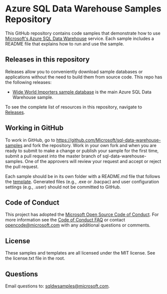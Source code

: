 # Azure SQL Data Warehouse Samples Repository

This GitHub repository contains code samples that demonstrate how to use [Microsoft's Azure SQL Data Warehouse](http://aka.ms/sqldw) service. Each sample includes a README file
that explains how to run and use the sample.

## Releases in this repository

Releases allow you to conveniently download sample databases or applications without the need to build them from source code. This repo has the following releases:

 - [Wide World Importers sample database](https://github.com/Microsoft/sql-data-warehouse-samples/releases/tag/wide-world-importers-v1.0) is the main Azure SQL Data Warehouse sample.

To see the complete list of resources in this repository, navigate to [Releases](https://github.com/Microsoft/sql-data-warehouse-samples/releases).

## Working in GitHub
To work in GitHub, go to https://github.com/Microsoft/sql-data-warehouse-samples and fork the repository. Work in your own fork and when you are ready to submit to make a change or publish your sample for the first time, submit a pull request into the master branch of sql-data-warehouse-samples. One of the approvers will review your request and accept or reject the pull request.

Each sample should be in its own folder with a README.md file that follows the [template](README_samples_template.md). Generated files (e.g., .exe or .bacpac) and user configuration settings (e.g., .user) should not be committed to GitHub.

## Code of Conduct
This project has adopted the [Microsoft Open Source Code of Conduct](https://opensource.microsoft.com/codeofconduct/). For more information see the [Code of Conduct FAQ](https://opensource.microsoft.com/codeofconduct/faq/) or contact [opencode@microsoft.com](mailto:opencode@microsoft.com) with any additional questions or comments.

## License
These samples and templates are all licensed under the MIT license. See the license.txt file in the root.

## Questions
Email questions to: [sqldwsamples@microsoft.com](mailto:sqldwsamples@microsoft.com).